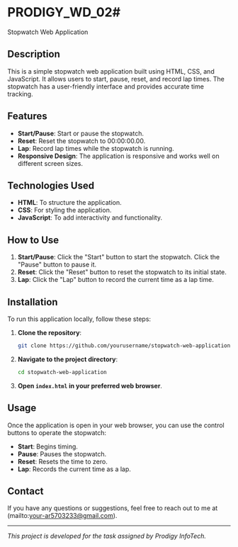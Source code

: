 # PRODIGY_WD_02#
Stopwatch Web Application

## Description

This is a simple stopwatch web application built using HTML, CSS, and JavaScript. It allows users to start, pause, reset, and record lap times. The stopwatch has a user-friendly interface and provides accurate time tracking.

## Features

- **Start/Pause**: Start or pause the stopwatch.
- **Reset**: Reset the stopwatch to 00:00:00.00.
- **Lap**: Record lap times while the stopwatch is running.
- **Responsive Design**: The application is responsive and works well on different screen sizes.

## Technologies Used

- **HTML**: To structure the application.
- **CSS**: For styling the application.
- **JavaScript**: To add interactivity and functionality.

## How to Use

1. **Start/Pause**: Click the "Start" button to start the stopwatch. Click the "Pause" button to pause it.
2. **Reset**: Click the "Reset" button to reset the stopwatch to its initial state.
3. **Lap**: Click the "Lap" button to record the current time as a lap time.

## Installation

To run this application locally, follow these steps:

1. **Clone the repository**:
    ```sh
    git clone https://github.com/yourusername/stopwatch-web-application.git
    ```
2. **Navigate to the project directory**:
    ```sh
    cd stopwatch-web-application
    ```
3. **Open `index.html` in your preferred web browser**.

## Usage

Once the application is open in your web browser, you can use the control buttons to operate the stopwatch:

- **Start**: Begins timing.
- **Pause**: Pauses the stopwatch.
- **Reset**: Resets the time to zero.
- **Lap**: Records the current time as a lap.

## Contact

If you have any questions or suggestions, feel free to reach out to me at (mailto:your-ar5703233@gmail.com).

---

*This project is developed for the task assigned by Prodigy InfoTech.*

